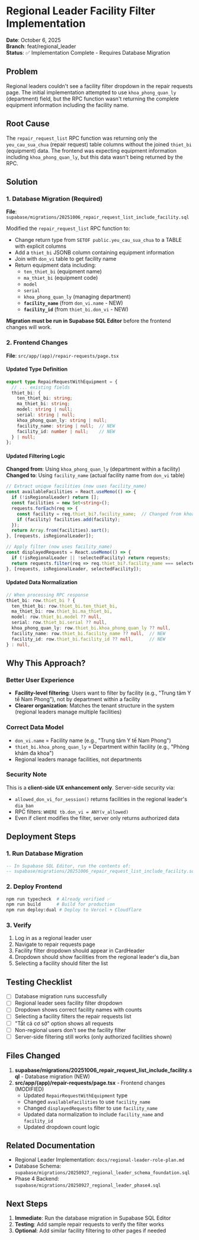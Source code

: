 # Regional Leader Facility Filter Implementation

**Date**: October 6, 2025  
**Branch**: feat/regional_leader  
**Status**: ✅ Implementation Complete - Requires Database Migration

## Problem

Regional leaders couldn't see a facility filter dropdown in the repair requests page. The initial implementation attempted to use `khoa_phong_quan_ly` (department) field, but the RPC function wasn't returning the complete equipment information including the facility name.

## Root Cause

The `repair_request_list` RPC function was returning only the `yeu_cau_sua_chua` (repair request) table columns without the joined `thiet_bi` (equipment) data. The frontend was expecting equipment information including `khoa_phong_quan_ly`, but this data wasn't being returned by the RPC.

## Solution

### 1. Database Migration (Required)

**File**: `supabase/migrations/20251006_repair_request_list_include_facility.sql`

Modified the `repair_request_list` RPC function to:
- Change return type from `SETOF public.yeu_cau_sua_chua` to a TABLE with explicit columns
- Add a `thiet_bi` JSONB column containing equipment information
- Join with `don_vi` table to get facility name
- Return equipment data including:
  - `ten_thiet_bi` (equipment name)
  - `ma_thiet_bi` (equipment code)
  - `model`
  - `serial`
  - `khoa_phong_quan_ly` (managing department)
  - **`facility_name`** (from `don_vi.name` - NEW)
  - **`facility_id`** (from `thiet_bi.don_vi` - NEW)

**Migration must be run in Supabase SQL Editor** before the frontend changes will work.

### 2. Frontend Changes

**File**: `src/app/(app)/repair-requests/page.tsx`

#### Updated Type Definition
```typescript
export type RepairRequestWithEquipment = {
  // ... existing fields
  thiet_bi: {
    ten_thiet_bi: string;
    ma_thiet_bi: string;
    model: string | null;
    serial: string | null;
    khoa_phong_quan_ly: string | null;
    facility_name: string | null;  // NEW
    facility_id: number | null;    // NEW
  } | null;
};
```

#### Updated Filtering Logic

**Changed from**: Using `khoa_phong_quan_ly` (department within a facility)  
**Changed to**: Using `facility_name` (actual facility name from `don_vi` table)

```typescript
// Extract unique facilities (now uses facility_name)
const availableFacilities = React.useMemo(() => {
  if (!isRegionalLeader) return [];
  const facilities = new Set<string>();
  requests.forEach(req => {
    const facility = req.thiet_bi?.facility_name;  // Changed from khoa_phong_quan_ly
    if (facility) facilities.add(facility);
  });
  return Array.from(facilities).sort();
}, [requests, isRegionalLeader]);

// Apply filter (now uses facility_name)
const displayedRequests = React.useMemo(() => {
  if (!isRegionalLeader || !selectedFacility) return requests;
  return requests.filter(req => req.thiet_bi?.facility_name === selectedFacility);  // Changed
}, [requests, isRegionalLeader, selectedFacility]);
```

#### Updated Data Normalization
```typescript
// When processing RPC response
thiet_bi: row.thiet_bi ? {
  ten_thiet_bi: row.thiet_bi.ten_thiet_bi,
  ma_thiet_bi: row.thiet_bi.ma_thiet_bi,
  model: row.thiet_bi.model ?? null,
  serial: row.thiet_bi.serial ?? null,
  khoa_phong_quan_ly: row.thiet_bi.khoa_phong_quan_ly ?? null,
  facility_name: row.thiet_bi.facility_name ?? null,  // NEW
  facility_id: row.thiet_bi.facility_id ?? null,      // NEW
} : null,
```

## Why This Approach?

### Better User Experience
- **Facility-level filtering**: Users want to filter by facility (e.g., "Trung tâm Y tế Nam Phong"), not by department within a facility
- **Clearer organization**: Matches the tenant structure in the system (regional leaders manage multiple facilities)

### Correct Data Model
- `don_vi.name` = Facility name (e.g., "Trung tâm Y tế Nam Phong")
- `thiet_bi.khoa_phong_quan_ly` = Department within facility (e.g., "Phòng khám đa khoa")
- Regional leaders manage facilities, not departments

### Security Note
This is a **client-side UX enhancement only**. Server-side security via:
- `allowed_don_vi_for_session()` returns facilities in the regional leader's `dia_ban`
- RPC filters: `WHERE tb.don_vi = ANY(v_allowed)`
- Even if client modifies the filter, server only returns authorized data

## Deployment Steps

### 1. Run Database Migration
```sql
-- In Supabase SQL Editor, run the contents of:
-- supabase/migrations/20251006_repair_request_list_include_facility.sql
```

### 2. Deploy Frontend
```bash
npm run typecheck  # Already verified ✅
npm run build      # Build for production
npm run deploy:dual # Deploy to Vercel + Cloudflare
```

### 3. Verify
1. Log in as a regional leader user
2. Navigate to repair requests page
3. Facility filter dropdown should appear in CardHeader
4. Dropdown should show facilities from the regional leader's dia_ban
5. Selecting a facility should filter the list

## Testing Checklist

- [ ] Database migration runs successfully
- [ ] Regional leader sees facility filter dropdown
- [ ] Dropdown shows correct facility names with counts
- [ ] Selecting a facility filters the repair requests list
- [ ] "Tất cả cơ sở" option shows all requests
- [ ] Non-regional users don't see the facility filter
- [ ] Server-side filtering still works (only authorized facilities shown)

## Files Changed

1. **supabase/migrations/20251006_repair_request_list_include_facility.sql** - Database migration (NEW)
2. **src/app/(app)/repair-requests/page.tsx** - Frontend changes (MODIFIED)
   - Updated `RepairRequestWithEquipment` type
   - Changed `availableFacilities` to use `facility_name`
   - Changed `displayedRequests` filter to use `facility_name`
   - Updated data normalization to include `facility_name` and `facility_id`
   - Updated dropdown count logic

## Related Documentation

- Regional Leader Implementation: `docs/regional-leader-role-plan.md`
- Database Schema: `supabase/migrations/20250927_regional_leader_schema_foundation.sql`
- Phase 4 Backend: `supabase/migrations/20250927_regional_leader_phase4.sql`

## Next Steps

1. **Immediate**: Run the database migration in Supabase SQL Editor
2. **Testing**: Add sample repair requests to verify the filter works
3. **Optional**: Add similar facility filtering to other pages if needed
